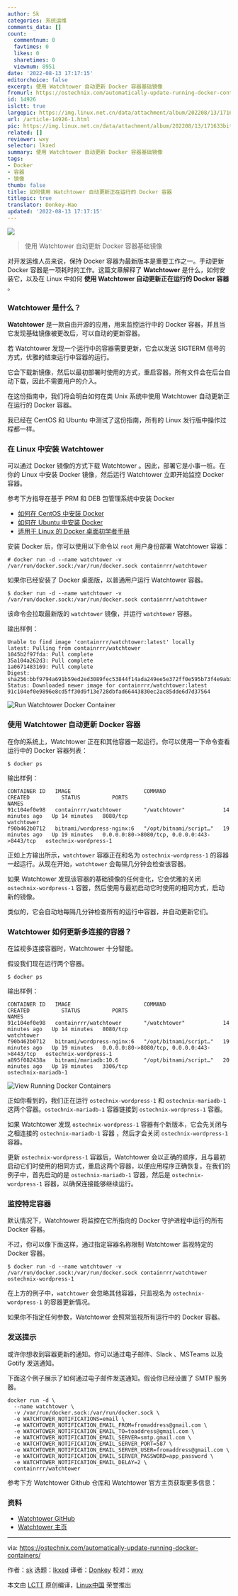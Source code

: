 ```yaml
---
author: Sk
categories: 系统运维
comments_data: []
count:
  commentnum: 0
  favtimes: 0
  likes: 0
  sharetimes: 0
  viewnum: 8951
date: '2022-08-13 17:17:15'
editorchoice: false
excerpt: 使用 Watchtower 自动更新 Docker 容器基础镜像
fromurl: https://ostechnix.com/automatically-update-running-docker-containers/
id: 14926
islctt: true
largepic: https://img.linux.net.cn/data/attachment/album/202208/13/171633bitrd5imi953bbbi.jpg
url: /article-14926-1.html
pic: https://img.linux.net.cn/data/attachment/album/202208/13/171633bitrd5imi953bbbi.jpg.thumb.jpg
related: []
reviewer: wxy
selector: lkxed
summary: 使用 Watchtower 自动更新 Docker 容器基础镜像
tags:
- Docker
- 容器
- 镜像
thumb: false
title: 如何使用 Watchtower 自动更新正在运行的 Docker 容器
titlepic: true
translator: Donkey-Hao
updated: '2022-08-13 17:17:15'
---
```


![](/data/attachment/album/202208/13/171633bitrd5imi953bbbi.jpg)



> 
> 使用 Watchtower 自动更新 Docker 容器基础镜像
> 
> 
> 


对开发运维人员来说，保持 Docker 容器为最新版本是重要工作之一。手动更新 Docker 容器是一项耗时的工作。这篇文章解释了 **Watchtower** 是什么，如何安装它，以及在 Linux 中如何 **使用 Watchtower 自动更新正在运行的 Docker 容器** 。


### Watchtower 是什么？


**Watchtower** 是一款自由开源的应用，用来监控运行中的 Docker 容器，并且当它发现基础镜像被更改后，可以自动的更新容器。


若 Watchtower 发现一个运行中的容器需要更新，它会以发送 SIGTERM 信号的方式，优雅的结束运行中容器的运行。


它会下载新镜像，然后以最初部署时使用的方式，重启容器。所有文件会在后台自动下载，因此不需要用户的介入。


在这份指南中，我们将会明白如何在类 Unix 系统中使用 Watchtower 自动更新正在运行的 Docker 容器。


我已经在 CentOS 和 Ubuntu 中测试了这份指南，所有的 Linux 发行版中操作过程都一样。


### 在 Linux 中安装 Watchtower


可以通过 Docker 镜像的方式下载 Watchtower 。因此，部署它是小事一桩。在你的 Linux 中安装 Docker 镜像，然后运行 Watchtower 立即开始监控 Docker 容器。


参考下方指导在基于 PRM 和 DEB 包管理系统中安装 Docker


* [如何在 CentOS 中安装 Docker](https://ostechnix.com/install-docker-centos/)
* [如何在 Ubuntu 中安装 Docker](https://ostechnix.com/install-docker-ubuntu/)
* [适用于 Linux 的 Docker 桌面初学者手册](https://ostechnix.com/docker-desktop-for-linux/)


安装 Docker 后，你可以使用以下命令以 `root` 用户身份部署 Watchtower 容器：



```
# docker run -d --name watchtower -v /var/run/docker.sock:/var/run/docker.sock containrrr/watchtower

```

如果你已经安装了 Docker 桌面版，以普通用户运行 Watchtower 容器。



```
$ docker run -d --name watchtower -v /var/run/docker.sock:/var/run/docker.sock containrrr/watchtower

```

该命令会拉取最新版的 `watchtower` 镜像，并运行 `watchtower` 容器。


输出样例：



```
Unable to find image 'containrrr/watchtower:latest' locally
latest: Pulling from containrrr/watchtower
1045b2f97fda: Pull complete 
35a104a262d3: Pull complete 
1a0671483169: Pull complete 
Digest: sha256:bbf9794a691b59ed2ed3089fec53844f14ada249ee5e372ff0e595b73f4e9ab3
Status: Downloaded newer image for containrrr/watchtower:latest
91c104ef0e9896e8cd5ff30d9f13e728dbfad66443830ec2ac85dde6d7d37564

```

![Run Watchtower Docker Container](/data/attachment/album/202208/13/171716usz2e5gs5m47sin4.png)


### 使用 Watchtower 自动更新 Docker 容器


在你的系统上，Watchtower 正在和其他容器一起运行。你可以使用一下命令查看运行中的 Docker 容器列表：



```
$ docker ps

```

输出样例：



```
CONTAINER ID   IMAGE                       COMMAND                  CREATED          STATUS          PORTS                                         NAMES
91c104ef0e98   containrrr/watchtower       "/watchtower"            14 minutes ago   Up 14 minutes   8080/tcp                                      watchtower
f90b462b0712   bitnami/wordpress-nginx:6   "/opt/bitnami/script…"   19 minutes ago   Up 19 minutes   0.0.0.0:80->8080/tcp, 0.0.0.0:443->8443/tcp   ostechnix-wordpress-1

```

正如上方输出所示，`watchtower` 容器正在和名为 `ostechnix-wordpress-1` 的容器一起运行。从现在开始，`watchtower` 会每隔几分钟会检查该容器。


如果 Watchtower 发现该容器的基础镜像的任何变化，它会优雅的关闭 `ostechnix-wordpress-1` 容器，然后使用与最初启动它时使用的相同方式，启动新的镜像。


类似的，它会自动地每隔几分钟检查所有的运行中容器，并自动更新它们。


### Watchtower 如何更新多连接的容器？


在监视多连接容器时，Watchtower 十分智能。


假设我们现在运行两个容器。



```
$ docker ps

```

输出样例：



```
CONTAINER ID   IMAGE                       COMMAND                  CREATED          STATUS          PORTS                                         NAMES
91c104ef0e98   containrrr/watchtower       "/watchtower"            14 minutes ago   Up 14 minutes   8080/tcp                                      watchtower
f90b462b0712   bitnami/wordpress-nginx:6   "/opt/bitnami/script…"   19 minutes ago   Up 19 minutes   0.0.0.0:80->8080/tcp, 0.0.0.0:443->8443/tcp   ostechnix-wordpress-1
a895f082438a   bitnami/mariadb:10.6        "/opt/bitnami/script…"   20 minutes ago   Up 19 minutes   3306/tcp                                      ostechnix-mariadb-1

```

![View Running Docker Containers](/data/attachment/album/202208/13/171716cg8gvvtddzgqyx4g.png)


正如你看到的，我们正在运行 `ostechnix-wordpress-1` 和 `ostechnix-mariadb-1` 这两个容器。`ostechnix-mariadb-1` 容器链接到 `ostechnix-wordpress-1` 容器。


如果 Watchtower 发现 `ostechnix-wordpress-1` 容器有个新版本，它会先关闭与之相连接的 `ostechnix-mariadb-1` 容器 ，然后才会关闭 `ostechnix-wordpress-1` 容器。


更新 `ostechnix-wordpress-1` 容器后，Watchtower 会以正确的顺序，且与最初启动它们时使用的相同方式，重启这两个容器，以便应用程序正确恢复。在我们的例子中，首先启动的是 `ostechnix-mariadb-1` 容器，然后是 `ostechnix-wordpress-1` 容器，以确保连接能够继续运行。


### 监控特定容器


默认情况下，Watchtower 将监控在它所指向的 Docker 守护进程中运行的所有 Docker 容器。


不过，你可以像下面这样，通过指定容器名称限制 Watchtower 监视特定的 Docker 容器。



```
$ docker run -d --name watchtower -v /var/run/docker.sock:/var/run/docker.sock containrrr/watchtower ostechnix-wordpress-1

```

在上方的例子中，`watchtower` 会忽略其他容器，只监视名为 `ostechnix-wordpress-1` 的容器更新情况。


如果你不指定任何参数，Watchtower 会照常监视所有运行中的 Docker 容器。


### 发送提示


或许你想收到容器更新的通知。你可以通过电子邮件、Slack 、MSTeams 以及 Gotify 发送通知。


下面这个例子展示了如何通过电子邮件发送通知。假设你已经设置了 SMTP 服务器。



```
docker run -d \
  --name watchtower \
  -v /var/run/docker.sock:/var/run/docker.sock \
  -e WATCHTOWER_NOTIFICATIONS=email \
  -e WATCHTOWER_NOTIFICATION_EMAIL_FROM=fromaddress@gmail.com \
  -e WATCHTOWER_NOTIFICATION_EMAIL_TO=toaddress@gmail.com \
  -e WATCHTOWER_NOTIFICATION_EMAIL_SERVER=smtp.gmail.com \
  -e WATCHTOWER_NOTIFICATION_EMAIL_SERVER_PORT=587 \
  -e WATCHTOWER_NOTIFICATION_EMAIL_SERVER_USER=fromaddress@gmail.com \
  -e WATCHTOWER_NOTIFICATION_EMAIL_SERVER_PASSWORD=app_password \
  -e WATCHTOWER_NOTIFICATION_EMAIL_DELAY=2 \
  containrrr/watchtower

```

参考下方 Watchtower Github 仓库和 Watchtower 官方主页获取更多信息：


### 资料


* [Watchtower GitHub](https://github.com/v2tec/watchtower)
* [Watchtower 主页](https://containrrr.dev/watchtower/)




---


via: <https://ostechnix.com/automatically-update-running-docker-containers/>


作者：[sk](https://ostechnix.com/author/sk/) 选题：[lkxed](https://github.com/lkxed) 译者：[Donkey](https://github.com/Donkey-Hao) 校对：[wxy](https://github.com/wxy)


本文由 [LCTT](https://github.com/LCTT/TranslateProject) 原创编译，[Linux中国](https://linux.cn/) 荣誉推出
